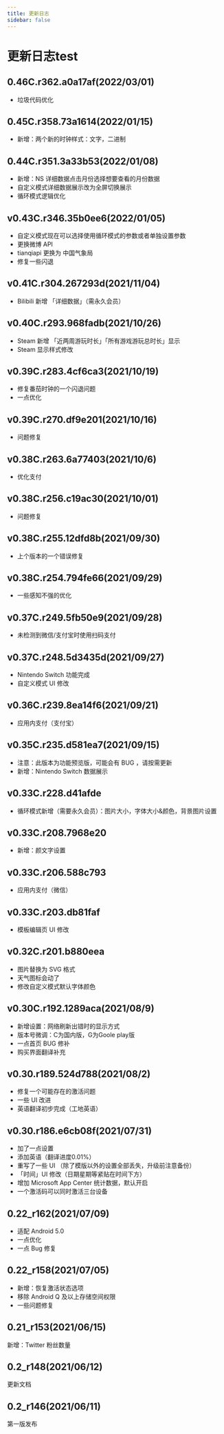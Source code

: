 ```yaml
---
title: 更新日志
sidebar: false
---
```


# 更新日志test

## 0.46C.r362.a0a17af(2022/03/01)

- 垃圾代码优化

## 0.45C.r358.73a1614(2022/01/15)

- 新增：两个新的时钟样式：文字，二进制

## 0.44C.r351.3a33b53(2022/01/08)

- 新增：NS 详细数据点击月份选择想要查看的月份数据
- 自定义模式详细数据展示改为全屏切换展示
- 循环模式逻辑优化

## v0.43C.r346.35b0ee6(2022/01/05)

- 自定义模式现在可以选择使用循环模式的参数或者单独设置参数
- 更换微博 API
- tianqiapi 更换为 中国气象局
- 修复一些闪退

## v0.41C.r304.267293d(2021/11/04)

- Bilibili 新增 「详细数据」（需永久会员）

## v0.40C.r293.968fadb(2021/10/26)

- Steam 新增 「近两周游玩时长」「所有游戏游玩总时长」显示
- Steam 显示样式修改

## v0.39C.r283.4cf6ca3(2021/10/19)

- 修复番茄时钟的一个闪退问题
- 一点优化

## v0.39C.r270.df9e201(2021/10/16)

- 问题修复

## v0.38C.r263.6a77403(2021/10/6)

- 优化支付

## v0.38C.r256.c19ac30(2021/10/01)

- 问题修复

## v0.38C.r255.12dfd8b(2021/09/30)

- 上个版本的一个错误修复

## v0.38C.r254.794fe66(2021/09/29)

- 一些感知不强的优化

## v0.37C.r249.5fb50e9(2021/09/28)

- 未检测到微信/支付宝时使用扫码支付

## v0.37C.r248.5d3435d(2021/09/27)

- Nintendo Switch 功能完成
- 自定义模式 UI 修改

## v0.36C.r239.8ea14f6(2021/09/21)

- 应用内支付（支付宝）

## v0.35C.r235.d581ea7(2021/09/15)

- 注意：此版本为功能预览版，可能会有 BUG ，请按需更新
- 新增：Nintendo Switch 数据展示

## v0.33C.r228.d41afde

- 循环模式新增（需要永久会员）：图片大小，字体大小&颜色，背景图片设置

## v0.33C.r208.7968e20

- 新增：颜文字设置

## v0.33C.r206.588c793

- 应用内支付（微信）

## v0.33C.r203.db81faf

- 模板编辑页 UI 修改

## v0.32C.r201.b880eea

- 图片替换为 SVG 格式
- 天气图标会动了
- 修改自定义模式默认字体颜色

## v0.30C.r192.1289aca(2021/08/9)

- 新增设置：网络刷新出错时的显示方式
- 版本号微调：C为国内版，G为Goole play版
- 一点首页 BUG 修补
- 购买界面翻译补充

## v0.30.r189.524d788(2021/08/2)

- 修复一个可能存在的激活问题
- 一些 UI 改进
- 英语翻译初步完成（工地英语）

## v0.30.r186.e6cb08f(2021/07/31)

- 加了一点设置
- 添加英语（翻译进度0.01%）
- 重写了一些 UI （除了模版以外的设置全部丢失，升级前注意备份）
- 「时间」UI 修改（日期星期等紧贴在时间下方）
- 增加 Microsoft App Center 统计数据，默认开启
- 一个激活码可以同时激活三台设备

## 0.22_r162(2021/07/09)

- 适配 Android 5.0
- 一点优化
- 一点 Bug 修复

## 0.22_r158(2021/07/05)

- 新增：恢复激活状态选项
- 移除 Android Q 及以上存储空间权限
- 一些问题修复

## 0.21_r153(2021/06/15)

新增：Twitter 粉丝数量

## 0.2_r148(2021/06/12)

更新文档

## 0.2_r146(2021/06/11)

第一版发布
